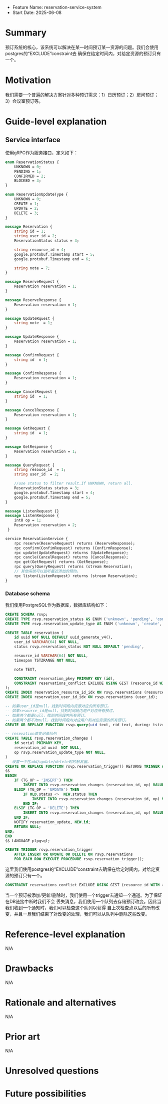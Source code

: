 
- Feature Name: reservation-service-system
- Start Date: 2025-06-08

# Summary

预订系统的核心，该系统可以解决在某一时间预订某一资源的问题。我们会使用postgres的“EXCLUDE”constraint去
确保在给定时间内，对给定资源的预订只有一个。

# Motivation

我们需要一个普遍的解决方案针对多种预订需求：1）日历预订；2）房间预订；3）会议室预订等。

# Guide-level explanation

## Service interface

使用gRPC作为服务接口，定义如下：

```proto
enum ReservationStatus {
    UNKNOWN = 0;
    PENDING = 1;
    CONFIRMED = 2;
    BLOCKED = 3;
}

enum ReservationUpdateType {
    UNKNOWN = 0;
    CREATE = 1;
    UPDATE = 2;
    DELETE = 3;
}

message Reservation {
    string id = 1;
    string user_id = 2;
    ReservationStatus status = 3;

    string resource_id = 4;
    google.protobuf.Timestamp start = 5;
    google.protobuf.Timestamp end = 6;

    string note = 7;
}

message ReserveRequest {
    Reservation reservation = 1;
}

message ReserveResponse {
    Reservation reservation = 1;
}

message UpdateRquest {
    string note  = 1;
}

message UpdateResponse {
    Reservation reservation = 1;
}

message ConfirmRequest {
    string id  = 1;
}

message ConfirmResponse {
    Reservation reservation = 1;
}

message CancelRequest {
    string id  = 1;
}

message CancelResponse {
    Reservation reservation = 1;
}

message GetRequest {
    string id  = 1;
}

message GetResponse {
    Reservation reservation = 1;
}

message QueryRequest {
    string resouce_id  = 1;
    string user_id  = 2;

    //use status to filter result.If UNKNOWN, return all.
    ReservationStatus status = 3;
    google.protobuf.Timestamp start = 4;
    google.protobuf.Timestamp end = 5;
}

message ListenRequest {}
message ListenResponse {
    int8 op = 1;
    Reservation reservation = 2;
 }

service ReservationService {
    rpc reserve(ReserveRequest) returns (ReserveResponse);
    rpc confirm(ConfimRequest) returns (ConfirmResponse);
    rpc update(UpdateRequest) returns (UpdateResponse);
    rpc cancle(CancelRequest) returns (CancelResponse);
    rpc get(GetRequest) returns (GetResponse);
    rpc query(QueryRequest) returns (stream Reservation);
    // 其他系统可以监听最近添加的预约。
    rpc listen(ListenRequest) returns (stream Reservation);
}
```

### Database schema

我们使用PostgreSQL作为数据库，数据库结构如下：
```sql
CREATE SCHEMA rsvp;
CREATE TYPE rsvp.reservation_status AS ENUM ('unknown', 'pending', 'confirmed', 'blocked');
CREATE TYPE rsvp.reservation_update_type AS ENUM ('unknown', 'create', 'update', 'delete');

CREATE TABLE reservation (
    id uuid NOT NULL DEFAULT uuid_generate_v4(),
    user_id VARCHAR(64) NOT NULL,
    status rsvp.reservation_status NOT NULL DEFAULT 'pending',

    resource_id VARCHAR(64) NOT NULL,
    timespan TSTZRANGE NOT NULL,

    note TEXT,

    CONSTRAINT reservation_pkey PRIMARY KEY (id),
    CONSTRAiNT reservations_conflict EXCLUDE USING GIST (resource_id WITH =, timespan WITH &&)
);
CREATE INDEX reservation_resource_id_idx ON rsvp.reservations (resource_id);
CREATE INDEX reservation_user_id_idx ON rsvp.reservations (user_id);

-- 如果user_id是null，找到时间段内资源对应的所有预订。
-- 如果resource_id是null，找到时间段内用户对应所有预订。
-- 如果两个都是null，找到时间段内所有预订。
-- 如果两个都不为null，找到时间段内对应用户和对应资源的所有预订。
CREATE OR REPLACE FUNCTION rsvp.query(uid text, rid text, during: tstzrange) RETURNS TABLE rsvp.reservations AS $$ $$ LANGUAGE plpgsql;

-- resevation改变记录队列
CREATE TABLE rsvp.reservation_changes (
    id serial PRIMARY KEY,
    reservation_id uuid  NOT NULL,
    op rsvp.reservation_update_type NOT NULL,
)
-- 设置一个在add/update/delete时的触发器。
CREATE OR REPLACE FUNCTION rsvp.reservation_trigger() RETURNS TRIGGER AS 
$$ 
BEGIN
    IF (TG_OP = 'INSERT') THEN
        INSERT INTO rsvp.reservation_changes (reservation_id, op) VALUES (NEW.id, 'create');
    ELSIF (TG_OP = 'UPDATE') THEN
        IF OLD.status <>  NEW.status THEN
            INSERT INTO rsvp.reservation_changes (reservation_id, op) VALUES (NEW.id, 'update');
        END IF;
    ELSIF (TG_OP = 'DELETE') THEN
        INSERT INTO rsvp.reservation_changes (reservation_id, op) VALUES (OLD.id, 'delete');
    END IF;
    NOTIFY reservation_update, NEW.id;
    RETURN NULL;
END;
END
$$ LANGUAGE plpgsql;

CREATE TRIGGER rsvp.reservation_trigger
    AFTER INSERT OR UPDATE OR DELETE ON rsvp.reservations
    FOR EACH ROW EXECUTE PROCEDURE rsvp.reservation_trigger();
```

这里我们使用postgres的“EXCLUDE”constraint去确保在给定时间内，对给定资源的预订只有一个。
```sql
CONSTRAINT reservations_conflict EXCLUDE USING GIST (resource_id WITH =, timespan WITH &&)
```

当一个预订被添加/更新/删除时，我们使用一个trigger去通知一个通道。为了保证在DB链接中断时我们不会
丢失消息，我们使用一个队列去存储预订改变。因此当我们收到一个通知时，我们可以检查这个队列以获得
自上次检查点以后的所有改变，并且一旦我们结束了对改变的处理，我们可以从队列中删除这些改变。

# Reference-level explanation

N/A

# Drawbacks

N/A

# Rationale and alternatives

N/A

# Prior art

N/A

# Unresolved questions



# Future possibilities
